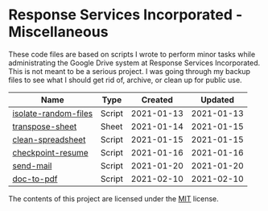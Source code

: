 # Response Services Incorporated - Miscellaneous
These code files are based on scripts I wrote to perform minor tasks while administrating the Google Drive system at Response Services Incorporated. This is not meant to be a serious project. I was going through my backup files to see what I should get rid of, archive, or clean up for public use.

| Name                                                    | Type   | Created    | Updated    |
|---------------------------------------------------------|--------|------------|------------|
| [isolate-random-files](./isolate-random-files/index.md) | Script | 2021-01-13 | 2021-01-13 |
| [transpose-sheet](./transpose-sheet/index.md)           | Sheet  | 2021-01-14 | 2021-01-15 |
| [clean-spreadsheet](./clean-spreadsheet/index.md)       | Script | 2021-01-15 | 2021-01-15 |
| [checkpoint-resume](./checkpoint-resume/index.md)       | Script | 2021-01-16 | 2021-01-16 |
| [send-mail](./send-mail/index.md)                       | Script | 2021-01-20 | 2021-01-20 |
| [doc-to-pdf](./doc-to-pdf/index.md)                     | Script | 2021-02-10 | 2021-02-10 |


The contents of this project are licensed under the [MIT](https://opensource.org/licenses/MIT) license.
